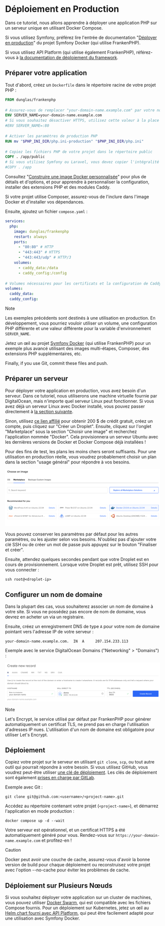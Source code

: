 # Déploiement en Production

Dans ce tutoriel, nous allons apprendre à déployer une application PHP sur un serveur unique en utilisant Docker Compose.

Si vous utilisez Symfony, préférez lire l'entrée de documentation "[Déployer en production](https://github.com/dunglas/symfony-docker/blob/main/docs/production.md)" du projet Symfony Docker (qui utilise FrankenPHP).

Si vous utilisez API Platform (qui utilise également FrankenPHP), référez-vous à [la documentation de déploiement du framework](https://api-platform.com/docs/deployment/).

## Préparer votre application

Tout d'abord, créez un `Dockerfile` dans le répertoire racine de votre projet PHP :

```dockerfile
FROM dunglas/frankenphp

# Assurez-vous de remplacer "your-domain-name.example.com" par votre nom de domaine
ENV SERVER_NAME=your-domain-name.example.com
# Si vous souhaitez désactiver HTTPS, utilisez cette valeur à la place :
#ENV SERVER_NAME=:80

# Activer les paramètres de production PHP
RUN mv "$PHP_INI_DIR/php.ini-production" "$PHP_INI_DIR/php.ini"

# Copiez les fichiers PHP de votre projet dans le répertoire public
COPY . /app/public
# Si vous utilisez Symfony ou Laravel, vous devez copier l'intégralité du projet à la place :
#COPY . /app
```

Consultez "[Construire une image Docker personnalisée](docker.md)" pour plus de détails et d'options,
et pour apprendre à personnaliser la configuration, installer des extensions PHP et des modules Caddy.

Si votre projet utilise Composer,
assurez-vous de l'inclure dans l'image Docker et d'installer vos dépendances.

Ensuite, ajoutez un fichier `compose.yaml` :

```yaml
services:
  php:
    image: dunglas/frankenphp
    restart: always
    ports:
      - "80:80" # HTTP
      - "443:443" # HTTPS
      - "443:443/udp" # HTTP/3
    volumes:
      - caddy_data:/data
      - caddy_config:/config

# Volumes nécessaires pour les certificats et la configuration de Caddy
volumes:
  caddy_data:
  caddy_config:
```

> [!NOTE]  
> Les exemples précédents sont destinés à une utilisation en production.
> En développement, vous pourriez vouloir utiliser un volume, une configuration PHP différente et une valeur différente pour la variable d'environnement `SERVER_NAME`.
>
> Jetez un œil au projet [Symfony Docker](https://github.com/dunglas/symfony-docker)
> (qui utilise FrankenPHP) pour un exemple plus avancé utilisant des images multi-étapes,
> Composer, des extensions PHP supplémentaires, etc.

Finally, if you use Git, commit these files and push.

## Préparer un serveur

Pour déployer votre application en production, vous avez besoin d'un serveur.
Dans ce tutoriel, nous utiliserons une machine virtuelle fournie par DigitalOcean, mais n'importe quel serveur Linux peut fonctionner.
Si vous avez déjà un serveur Linux avec Docker installé, vous pouvez passer directement à [la section suivante](#configurer-un-nom-de-domaine).

Sinon, utilisez [ce lien affilié](https://m.do.co/c/5d8aabe3ab80) pour obtenir 200 $ de crédit gratuit, créez un compte, puis cliquez sur "Créer un Droplet".
Ensuite, cliquez sur l'onglet "Marketplace" sous la section "Choisir une image" et recherchez l'application nommée "Docker".
Cela provisionnera un serveur Ubuntu avec les dernières versions de Docker et Docker Compose déjà installées !

Pour des fins de test, les plans les moins chers seront suffisants.
Pour une utilisation en production réelle, vous voudrez probablement choisir un plan dans la section "usage général" pour répondre à vos besoins.

![Déployer FrankenPHP sur DigitalOcean avec Docker](digitalocean-droplet.png)

Vous pouvez conserver les paramètres par défaut pour les autres paramètres, ou les ajuster selon vos besoins.
N'oubliez pas d'ajouter votre clé SSH ou de créer un mot de passe puis appuyez sur le bouton "Finaliser et créer".

Ensuite, attendez quelques secondes pendant que votre Droplet est en cours de provisionnement.
Lorsque votre Droplet est prêt, utilisez SSH pour vous connecter :

```console
ssh root@<droplet-ip>
```

## Configurer un nom de domaine

Dans la plupart des cas, vous souhaiterez associer un nom de domaine à votre site.
Si vous ne possédez pas encore de nom de domaine, vous devrez en acheter un via un registraire.

Ensuite, créez un enregistrement DNS de type `A` pour votre nom de domaine pointant vers l'adresse IP de votre serveur :

```dns
your-domain-name.example.com.  IN  A     207.154.233.113
```

Exemple avec le service DigitalOcean Domains ("Networking" > "Domains") :

![Configuring DNS on DigitalOcean](digitalocean-dns.png)

> [!NOTE]  
> Let's Encrypt, le service utilisé par défaut par FrankenPHP pour générer automatiquement un certificat TLS, ne prend pas en charge l'utilisation d'adresses IP nues. L'utilisation d'un nom de domaine est obligatoire pour utiliser Let's Encrypt.

## Déploiement

Copiez votre projet sur le serveur en utilisant `git clone`, `scp`, ou tout autre outil qui pourrait répondre à votre besoin.
Si vous utilisez GitHub, vous voudrez peut-être utiliser [une clé de déploiement](https://docs.github.com/en/free-pro-team@latest/developers/overview/managing-deploy-keys#deploy-keys).
Les clés de déploiement sont également [prises en charge par GitLab](https://docs.gitlab.com/ee/user/project/deploy_keys/).

Exemple avec Git :


```console
git clone git@github.com:<username>/<project-name>.git
```

Accédez au répertoire contenant votre projet (`<project-name>`), et démarrez l'application en mode production :


```console
docker compose up -d --wait
```

Votre serveur est opérationnel, et un certificat HTTPS a été automatiquement généré pour vous.
Rendez-vous sur `https://your-domain-name.example.com` et profitez-en !

> [!CAUTION]
> Docker peut avoir une couche de cache, assurez-vous d'avoir la bonne version de build pour chaque déploiement ou reconstruisez votre projet avec l'option --no-cache pour éviter les problèmes de cache.

## Déploiement sur Plusieurs Nœuds

Si vous souhaitez déployer votre application sur un cluster de machines, vous pouvez utiliser [Docker Swarm](https://docs.docker.com/engine/swarm/stack-deploy/),
qui est compatible avec les fichiers Compose fournis.
Pour un déploiement sur Kubernetes, jetez un œil au [Helm chart fourni avec API Platform](https://api-platform.com/docs/deployment/kubernetes/), qui peut être facilement adapté pour une utilisation avec Symfony Docker.

